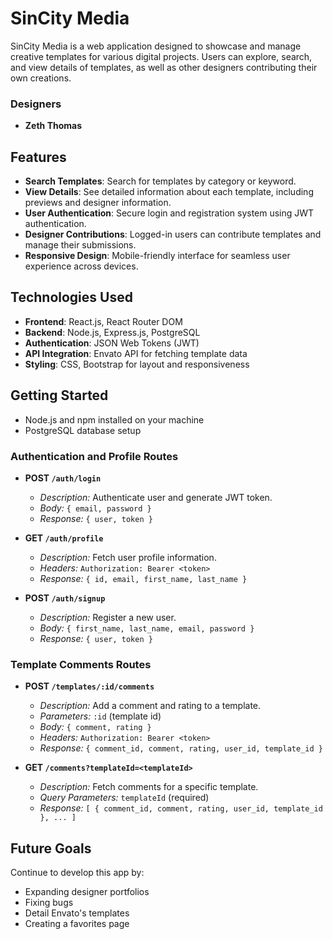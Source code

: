 # SinCity Media

SinCity Media is a web application designed to showcase and manage creative templates for various digital projects. Users can explore, search, and view details of templates, as well as other designers contributing their own creations.

### Designers

- **Zeth Thomas**

## Features

- **Search Templates**: Search for templates by category or keyword.
- **View Details**: See detailed information about each template, including previews and designer information.
- **User Authentication**: Secure login and registration system using JWT authentication.
- **Designer Contributions**: Logged-in users can contribute templates and manage their submissions.
- **Responsive Design**: Mobile-friendly interface for seamless user experience across devices.

## Technologies Used

- **Frontend**: React.js, React Router DOM
- **Backend**: Node.js, Express.js, PostgreSQL
- **Authentication**: JSON Web Tokens (JWT)
- **API Integration**: Envato API for fetching template data
- **Styling**: CSS, Bootstrap for layout and responsiveness

## Getting Started

- Node.js and npm installed on your machine
- PostgreSQL database setup 

### Authentication and Profile Routes

- **POST `/auth/login`**
  - *Description:* Authenticate user and generate JWT token.
  - *Body:* `{ email, password }`
  - *Response:* `{ user, token }`

- **GET `/auth/profile`**
  - *Description:* Fetch user profile information.
  - *Headers:* `Authorization: Bearer <token>`
  - *Response:* `{ id, email, first_name, last_name }`

- **POST `/auth/signup`**
  - *Description:* Register a new user.
  - *Body:* `{ first_name, last_name, email, password }`
  - *Response:* `{ user, token }`

### Template Comments Routes

- **POST `/templates/:id/comments`**
  - *Description:* Add a comment and rating to a template.
  - *Parameters:* `:id` (template id)
  - *Body:* `{ comment, rating }`
  - *Headers:* `Authorization: Bearer <token>`
  - *Response:* `{ comment_id, comment, rating, user_id, template_id }`

- **GET `/comments?templateId=<templateId>`**
  - *Description:* Fetch comments for a specific template.
  - *Query Parameters:* `templateId` (required)
  - *Response:* `[ { comment_id, comment, rating, user_id, template_id }, ... ]`

## Future Goals

Continue to develop this app by:
- Expanding designer portfolios
- Fixing bugs
- Detail Envato's templates
- Creating a favorites page



